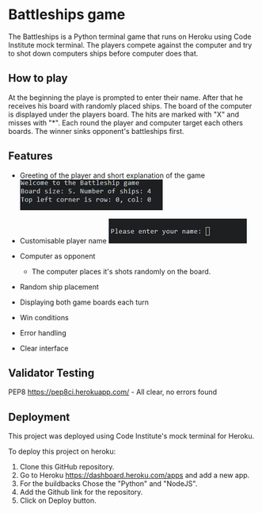 # Battleships game

The Battleships is a Python terminal game that runs on Heroku using Code Institute mock terminal.
The players compete against the computer and try to shot down computers ships before computer does that.

## How to play

At the beginning the playe is prompted to enter their name.
After that he receives his board with randomly placed ships.
The board of the computer is displayed under the players board.
The hits are marked with "X" and misses with "*".
Each round the player and computer target each others boards.
The winner sinks opponent's battleships first. 


## Features

- Greeting of the player and short explanation of the game
    ![Greeting](./readme-images/welcome.png)
- Customisable player name
    ![Name](./readme-images/name.png)
- Computer as opponent
    - The computer places it's shots randomly on the board.
- Random ship placement
- Displaying both game boards each turn
- Win conditions
- Error handling

- Clear interface

## Validator Testing 

PEP8  https://pep8ci.herokuapp.com/ - All clear, no errors found

## Deployment

This project was deployed using Code Institute's mock terminal for Heroku.

To deploy this project on heroku: 
1. Clone this GitHub repository.
2. Go to Heroku https://dashboard.heroku.com/apps and add a new app.
3. For the buildbacks Chose the "Python" and "NodeJS".
4. Add the Github link for the repository.
5. Click on Deploy button. 



